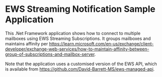 # EWS Streaming Notification Sample Application

This .Net Framework application shows how to connect to multiple mailboxes using EWS Streaming Subscriptions.  It groups mailboxes and maintains affinity per https://learn.microsoft.com/en-us/exchange/client-developer/exchange-web-services/how-to-maintain-affinity-between-group-of-subscriptions-and-mailbox-server.

Note that the application uses a customised version of the EWS API, which is available from https://github.com/David-Barrett-MS/ews-managed-api.
